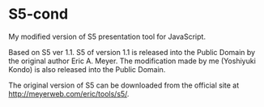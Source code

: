 S5-cond
=======

My modified version of S5 presentation tool for JavaScript.

Based on S5 ver 1.1.  S5 of version 1.1 is released into the Public
Domain by the original author Eric A. Meyer.  The modification made by
me (Yoshiyuki Kondo) is also released into the Public Domain.

The original version of S5 can be downloaded from the official site at
http://meyerweb.com/eric/tools/s5/.
